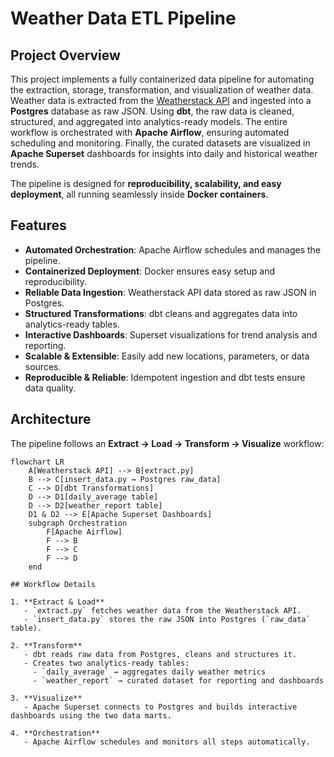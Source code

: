 # Weather Data ETL Pipeline

## Project Overview
This project implements a fully containerized data pipeline for automating the extraction, storage, transformation, and visualization of weather data.  
Weather data is extracted from the [Weatherstack API](https://weatherstack.com/) and ingested into a **Postgres** database as raw JSON. Using **dbt**, the raw data is cleaned, structured, and aggregated into analytics-ready models. The entire workflow is orchestrated with **Apache Airflow**, ensuring automated scheduling and monitoring. Finally, the curated datasets are visualized in **Apache Superset** dashboards for insights into daily and historical weather trends.  

The pipeline is designed for **reproducibility, scalability, and easy deployment**, all running seamlessly inside **Docker containers**.

## Features

- **Automated Orchestration**: Apache Airflow schedules and manages the pipeline.  
- **Containerized Deployment**: Docker ensures easy setup and reproducibility.  
- **Reliable Data Ingestion**: Weatherstack API data stored as raw JSON in Postgres.  
- **Structured Transformations**: dbt cleans and aggregates data into analytics-ready tables.  
- **Interactive Dashboards**: Superset visualizations for trend analysis and reporting.  
- **Scalable & Extensible**: Easily add new locations, parameters, or data sources.  
- **Reproducible & Reliable**: Idempotent ingestion and dbt tests ensure data quality.

## Architecture

The pipeline follows an **Extract → Load → Transform → Visualize** workflow:

```mermaid
flowchart LR
    A[Weatherstack API] --> B[extract.py]
    B --> C[insert_data.py → Postgres raw_data]
    C --> D[dbt Transformations]
    D --> D1[daily_average table]
    D --> D2[weather_report table]
    D1 & D2 --> E[Apache Superset Dashboards]
    subgraph Orchestration
        F[Apache Airflow]
        F --> B
        F --> C
        F --> D
    end

## Workflow Details

1. **Extract & Load**  
   - `extract.py` fetches weather data from the Weatherstack API.  
   - `insert_data.py` stores the raw JSON into Postgres (`raw_data` table).  

2. **Transform**  
   - dbt reads raw data from Postgres, cleans and structures it.  
   - Creates two analytics-ready tables:  
     - `daily_average` → aggregates daily weather metrics  
     - `weather_report` → curated dataset for reporting and dashboards  

3. **Visualize**  
   - Apache Superset connects to Postgres and builds interactive dashboards using the two data marts.  

4. **Orchestration**  
   - Apache Airflow schedules and monitors all steps automatically.

